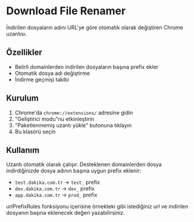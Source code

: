 # Download File Renamer

İndirilen dosyaların adını URL'ye göre otomatik olarak değiştiren Chrome uzantısı.

## Özellikler

- Belirli domainlerden indirilen dosyaların başına prefix ekler
- Otomatik dosya adı değiştirme
- İndirme geçmişi takibi

## Kurulum

1. Chrome'da `chrome://extensions/` adresine gidin
2. "Geliştirici modu"nu etkinleştirin
3. "Paketlenmemiş uzantı yükle" butonuna tıklayın
4. Bu klasörü seçin

## Kullanım

Uzantı otomatik olarak çalışır. Desteklenen domainlerden dosya indirdiğinizde dosya adının başına uygun prefix eklenir:
- `test.dakika.com.tr` → `test_` prefix
- `dev.dakika.com.tr` → `dev_` prefix  
- `app.dakika.com.tr` → `prod_` prefix 

urlPrefixRules fonksiyonu içerisine örnekteki gibi istediğiniz url ve indirilen dosyanın başına eklenecek değeri yazabilirsiniz.